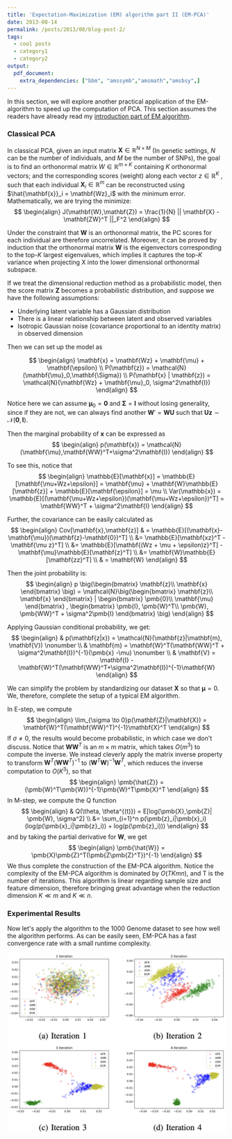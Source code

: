 ```yaml
---
title: 'Expectation-Maximization (EM) algorithm part II (EM-PCA)'
date: 2013-08-14
permalink: /posts/2013/08/blog-post-2/
tags:
  - cool posts
  - category1
  - category2
output: 
  pdf_document:
    extra_dependencies: ["bbm", "amssymb","amsmath","amsbsy",]
---
```


In this section, we will explore another practical application of the EM-algorithm to speed up the computation of PCA. This section assumes the readers have already read my [introduction part of EM algorithm](https://fboyang.github.io/posts/2022/04/blog-post-1/).


### Classical PCA

In classical PCA, given an input matrix $\mathbf{X} \in \mathbb{R}^{N \times M}$ (In genetic settings, $N$ can be the number of individuals, and $M$ be the number of SNPs), the goal is to find an orthonormal matrix 
$W \in \mathbb{R}^{m\times K}$ containing $K$ orthonormal vectors; and the corresponding scores (weight) along each
vector $z \in \mathbb{R}^K$ , such that each individual $\mathbf{X}_i \in \mathbb{R}^m$ can
be reconstructed using $\hat{\mathbf{x}}_i = \mathbf{Wz}_i$ with the minimum error.
Mathematically, we are trying the minimize:
$$
\begin{align}
J(\mathbf{W},\mathbf{Z}) = \frac{1}{N} || \mathbf{X} - \mathbf{ZW}^T ||_F^2
\end{align}
$$

Under the constraint that $\mathbf{W}$ is an orthonormal matrix, the PC
scores for each individual are therefore uncorrelated. Moreover, it can
be proved by induction that the orthonormal matrix $\mathbf{W}$ is the
eigenvectors corresponding to the top-$K$ largest eigenvalues, which implies it captures the top-$K$ variance when projecting X into the lower dimensional orthonormal subspace.

If we treat the dimensional reduction method as a probabilistic model, then the score matrix $\mathbf{Z}$ becomes a probabilistic distribution, and suppose we have the following assumptions:

- Underlying latent variable has a Gaussian distribution
- There is a linear relationship between latent and observed variables
- Isotropic Gaussian noise (covariance proportional to an identity matrix) in observed dimension

Then we can set up the model as 

$$
\begin{align}
\mathbf{x} = \mathbf{Wz} + \mathbf{\mu} + \mathbf{\epsilon} \\
P(\mathbf{z}) = \mathcal{N}(\mathbf{\mu}_0,\mathbf{\Sigma}) \\
P(\mathbf{x} | \mathbf{z}) =  \mathcal{N}(\mathbf{Wz} + \mathbf{\mu}_0, \sigma^2\mathbf{I})
\end{align}
$$

Notice here we can assume $\mathbf{\mu}_0 = \pmb{0}$ and $\mathbf{\Sigma} = \mathbf{I}$ without losing generality, since if they are not, we can always find another $\mathbf{W}' = \mathbf{WU}$ such that $\mathbf{Uz} \sim \mathcal{N}(\pmb{0},\mathbf{I})$.

Then the marginal probability of $\mathbf{x}$ can be expressed as 
$$
\begin{align}
  p(\mathbf{x}) = \mathcal{N}(\mathbf{\mu},\mathbf{WW}^T+\sigma^2\mathbf{I})
\end{align}
$$

To see this, notice that
$$
\begin{align}
\mathbb{E}[\mathbf{x}] = \mathbb{E}[\mathbf{\mu+Wz+\epsilon}] = \mathbf{\mu} + \mathbf{W}\mathbb{E}[\mathbf{z}] + \mathbb{E}[\mathbf{\epsilon}] = \mu \\
Var(\mathbb{x}) = \mathbb{E}[(\mathbf{\mu+Wz+\epsilon})(\mathbf{\mu+Wz+\epsilon})^T] = \mathbf{WW}^T + \sigma^2\mathbf{I}
\end{align}
$$

Further, the covariance can be easily calculated as 
$$
\begin{align}
  Cov[\mathbf{x},\mathbf{z}] & = \mathbb{E}[(\mathbf{x}-\mathbf{\mu})(\mathbf{z}-\mathbf{0})^T] \\ &= \mathbb{E}[\mathbf{xz}^T - \mathbf{\mu z}^T] \\ &= \mathbb{E}[\mathbf{(Wz + \mu + \epsilon)z}^T] - \mathbf{\mu}\mathbb{E}[\mathbf{z}^T]  \\ &= \mathbf{W}\mathbb{E}[\mathbf{zz}^T] \\ & = \mathbf{W}
\end{align}
$$

Then the joint probability is:
$$
\begin{align}
    p \big(\begin{bmatrix}
\mathbf{z}\\
\mathbf{x}
\end{bmatrix} \big)
 = \mathcal{N}\big(\begin{bmatrix}
\mathbf{z}\\
\mathbf{x}
\end{bmatrix} | \begin{bmatrix}
\pmb{0}\\
\mathbf{\mu}
\end{bmatrix}
,
\begin{bmatrix}
\pmb{I}, \pmb{W}^T\\
\pmb{W}, \pmb{WW}^T + \sigma^2\pmb{I}
\end{bmatrix} \big)
\end{align}
$$

Applying Gaussian conditional probability, we get:
$$
\begin{align}
    & p(\mathbf{z|x}) = \mathcal{N}(\mathbf{z}|\mathbf{m}, \mathbf{V}) \nonumber \\
    & \mathbf{m}  =  \mathbf{W}^T(\mathbf{WW}^T + \sigma^2\mathbf{I})^{-1}(\pmb{x} -\mu) \nonumber \\
    & \mathbf{V} =  \mathbf{I} - \mathbf{W}^T(\mathbf{WW}^T+\sigma^2\mathbf{I})^{-1}\mathbf{W}
\end{align}
$$

We can simplify the problem by standardizing our dataset $\pmb{X}$ so that $\pmb{\mu} = 0$. We, therefore, complete the setup of a typical EM algorithm.

In E-step, we compute 
$$
\begin{align}
 \lim_{\sigma \to 0}p(\mathbf{Z}|\mathbf{X}) = \mathbf{W}^T(\mathbf{WW}^T)^{-1}\mathbf{X}^T 
\end{align}
$$
If  $\sigma \neq 0$, the results would become probabilistic, in which case we don't discuss. Notice that $\pmb{WW}^T$ is an $m \times m$ matrix, which takes $O(m^3)$ to compute the inverse. We instead cleverly apply the matrix inverse property to transform $\pmb{W}^T(\pmb{WW}^T)^{-1}$ to $(\pmb{W}^T\pmb{W})^{-1}\pmb{W}^T$, which reduces the inverse computation to $O(K^3)$, so that
$$
\begin{align}
    \pmb{\hat{Z}} = (\pmb{W}^T\pmb{W})^{-1}\pmb{W}^T\pmb{X}^T 
\end{align}
$$
In M-step, we compute the Q function
$$
\begin{align}
    & Q(\theta, \theta^{(t)}) = E[log(\pmb{X},\pmb{Z}| \pmb{W}, \sigma^2]  \\ &= \sum_{i=1}^n p(\pmb{z}_i|\pmb{x}_i)(log(p(\pmb{x}_i|\pmb{z}_i)) + log(p(\pmb{z}_i)))
\end{align}
$$
and by taking the partial derivative for $\pmb{W}$, we get
$$
\begin{align}
    \pmb{\hat{W}} = \pmb{X}\pmb{Z}^T(\pmb{Z\pmb{Z}^T})^{-1}
\end{align}
$$
We thus complete the construction of the EM-PCA algorithm.
Notice the complexity of the EM-PCA algorithm is dominated by $O(TKmn)$, and T is the number of iterations. This algorithm is linear regarding sample size and feature dimension, therefore bringing great advantage when the reduction dimension $K \ll m$ and  $K \ll n$.

### Experimental Results

Now let's apply the algorithm to the 1000 Genome dataset to see how well the algorithm performs. As can be easily seen, EM-PCA has a fast convergence rate with a small runtime complexity. 

![Ancestry inference using EM-PCA algorithm](/images/EM/em-pca.png)
